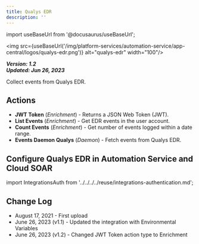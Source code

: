 ```yaml
---
title: Qualys EDR
description: ''
---
```

import useBaseUrl from '@docusaurus/useBaseUrl';

<img src={useBaseUrl('/img/platform-services/automation-service/app-central/logos/qualys-edr.png')} alt="qualys-edr" width="100"/>

***Version: 1.2  
Updated: Jun 26, 2023***

Collect events from Qualys EDR. 

## Actions

* **JWT Token** (*Enrichment*) - Returns a JSON Web Token (JWT).
* **List Events** (*Enrichment*) - Get EDR events in the user account.
* **Count Events** (*Enrichment*) - Get number of events logged within a date range.
* **Events Daemon Qualys** (*Daemon*) - Fetch events from Qualys EDR.

## Configure Qualys EDR in Automation Service and Cloud SOAR

import IntegrationsAuth from '../../../../reuse/integrations-authentication.md';

<IntegrationsAuth/>

## Change Log

* August 17, 2021 - First upload
* June 26, 2023 (v1.1) - Updated the integration with Environmental Variables
* June 26, 2023 (v1.2) - Changed JWT Token action type to Enrichment
